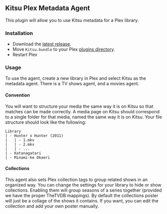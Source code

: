 ## Kitsu Plex Metadata Agent

This plugin will allow you to use Kitsu metadata for a Plex library.

### Installation

- Download the [latest release](https://github.com/matthewdias/Kitsu.bundle/releases/latest).
- Move `Kitsu.bundle` to your Plex [plugins directory](https://support.plex.tv/articles/201106098-how-do-i-find-the-plug-ins-folder/).
- Restart Plex

### Usage

To use the agent, create a new library in Plex and select Kitsu as the metadata agent. There is a TV shows agent, and a movies agent.

#### Convention

You will want to structure your media the same way it is on Kitsu so that matches can be made correctly. A media page on Kitsu should correspond to a single folder for that media, named the same way it is on Kitsu. Your file structure should look like the following:
```
Library
| - Hunter x Hunter (2011)
|   | - 1.mkv
|   | - 2.mkv
|   | - ...
| - Katanagatari
| - Minami-ke Okaeri
```

#### Collections

This agent also sets Plex collection tags to group related shows in an organized way. You can change the settings for your library to hide or show collections. Enabling them will group seasons of a series together (provided we have the proper TheTVDB mappings). By default the collections poster will just be a collage of the shows it contains. If you want, you can edit the collection and add your own poster manually.
